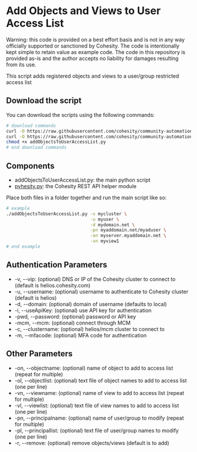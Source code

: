# Add Objects and Views to User Access List

Warning: this code is provided on a best effort basis and is not in any way officially supported or sanctioned by Cohesity. The code is intentionally kept simple to retain value as example code. The code in this repository is provided as-is and the author accepts no liability for damages resulting from its use.

This script adds registered objects and views to a user/group restricted access list

## Download the script

You can download the scripts using the following commands:

```bash
# download commands
curl -O https://raw.githubusercontent.com/cohesity/community-automation-samples/main/python/addObjectsToUserAccessList/addObjectsToUserAccessList.py
curl -O https://raw.githubusercontent.com/cohesity/community-automation-samples/main/python/pyhesity.py
chmod +x addObjectsToUserAccessList.py
# end download commands
```

## Components

* addObjectsToUserAccessList.py: the main python script
* [pyhesity.py](https://raw.githubusercontent.com/cohesity/community-automation-samples/main/python/pyhesity/pyhesity.py): the Cohesity REST API helper module

Place both files in a folder together and run the main script like so:

```bash
# example
./addObjectsToUserAccessList.py -v mycluster \
                                -u myuser \
                                -d mydomain.net \
                                -pn myaddomain.net/myaduser \
                                -on myserver.myaddomain.net \
                                -vn myview1
# end example
```

## Authentication Parameters

* -v, --vip: (optional) DNS or IP of the Cohesity cluster to connect to (default is helios.cohesity.com)
* -u, --username: (optional) username to authenticate to Cohesity cluster (default is helios)
* -d, --domain: (optional) domain of username (defaults to local)
* -i, --useApiKey: (optional) use API key for authentication
* -pwd, --password: (optional) password or API key
* -mcm, --mcm: (optional) connect through MCM
* -c, --clustername: (optional) helios/mcm cluster to connect to
* -m, --mfacode: (optional) MFA code for authentication

## Other Parameters

* -on, --objectname: (optional) name of object to add to access list (repeat for multiple)
* -ol, --objectlist: (optional) text file of object names to add to access list (one per line)
* -vn, --viewname: (optional) name of view to add to access list (repeat for multiple)
* -vl, --viewlist: (optional) text file of view names to add to access list (one per line)
* -pn, --principalname: (optional) name of user/group to modify (repeat for multiple)
* -pl, --principallist: (optional) text file of user/group names to modify (one per line)
* -r, --remove: (optional) remove objects/views (default is to add)
